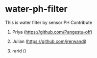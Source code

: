 # water-ph-filter
This is water filter by sensor PH
Contribute
1. Priya (https://github.com/Pangestu-off)
2. Julian (https://github.com/jrerwandi)

4. rarid ()
